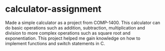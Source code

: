 # calculator-assignment
Made a simple calculator as a project from COMP-1400. This calculator can do basic operations such as addition, subtraction, multiplication and division to more complex operations such as square root and exponentiation. This project helped me gain knowledge on how to implement functions and switch statements in C.
